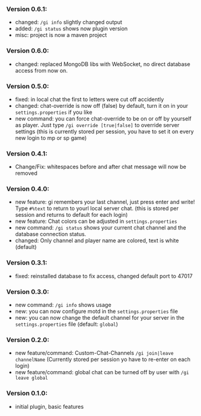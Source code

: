 ### Version 0.6.1:
- changed: `/gi info` slightly changed output
- added: `/gi status` shows now plugin version
- misc: project is now a maven project

### Version 0.6.0:
- changed: replaced MongoDB libs with WebSocket, no direct database access from now on.

### Version 0.5.0:
- fixed: in local chat the first to letters were cut off accidently
- changed: chat-override is now off (false) by default, turn it on in your `settings.properties` if you like
- new command: you can force chat-override to be on or off by yourself as player. Just type `/gi override [true|false]` to override server settings (this is currently stored per session, you have to set it on every new login to mp or sp game)

### Version 0.4.1:
- Change/Fix: whitespaces before and after chat message will now be removed

### Version 0.4.0:
- new feature: gi remembers your last channel, just press enter and write! Type `#%text` to return to yourl local server chat. (this is stored per session and returns to default for each login)
- new feature: Chat colors can be adjusted in `settings.properties`
- new command: `/gi status` shows your current chat channel and the database connection status.
- changed: Only channel and player name are colored, text is white (default)

### Version 0.3.1:
- fixed: reinstalled database to fix access, changed default port to 47017

### Version 0.3.0:
- new command: `/gi info` shows usage
- new: you can now configure motd in the `settings.properties` file
- new: you can now change the default channel for your server in the `settings.properties` file (default: `global`)

### Version 0.2.0:
- new feature/command: Custom-Chat-Channels `/gi join|leave channelName` (Currently stored per session yo have to re-enter on each login)
- new feature/command: global chat can be turned off by user with `/gi leave global`

### Version 0.1.0:
- initial plugin, basic features